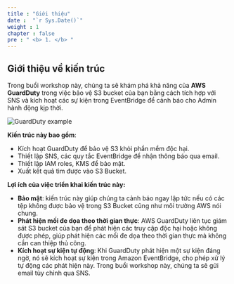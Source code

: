 ```yaml
---
title : "Giới thiệu"
date :  "`r Sys.Date()`" 
weight : 1 
chapter : false
pre : " <b> 1. </b> "
---
```


## Giới thiệu về kiến trúc

Trong buổi workshop này, chúng ta sẽ khám phá khả năng của **AWS GuardDuty** trong việc bảo vệ S3 bucket của bạn bằng cách tích hợp với SNS và kích hoạt các sự kiện trong EventBridge để cảnh báo cho Admin hành động kịp thời.

![GuardDuty example](/images/GD.png?featherlight=false&width=50pc)

**Kiến trúc này bao gồm**:
- Kích hoạt GuardDuty để bảo vệ S3 khỏi phần mềm độc hại.
- Thiết lập SNS, các quy tắc EventBridge để nhận thông báo qua email.
- Thiết lập IAM roles, KMS để bảo mật.
- Xuất kết quả tìm được vào S3 Bucket.

**Lợi ích của việc triển khai kiến trúc này:**
- **Bảo mật**: kiến trúc này giúp chúng ta cảnh báo ngay lập tức nếu có các tệp không được bảo vệ trong S3 Bucket cũng như môi trường AWS nói chung.
- **Phát hiện mối đe dọa theo thời gian thực**: AWS GuardDuty liên tục giám sát S3 bucket của bạn để phát hiện các truy cập độc hại hoặc không được phép, giúp phát hiện các mối đe dọa theo thời gian thực mà không cần can thiệp thủ công.
- **Kích hoạt sự kiện tự động**: Khi GuardDuty phát hiện một sự kiện đáng ngờ, nó sẽ kích hoạt sự kiện trong Amazon EventBridge, cho phép xử lý tự động các phát hiện này. Trong buổi workshop này, chúng ta sẽ gửi email tùy chỉnh qua SNS.
